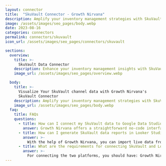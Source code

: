 ```yaml
---
layout: connector
title:  "SkuVault Connector - Growth Nirvana"
description: Amplify your inventory management strategies with SkuVault insights integrated into Looker Studio.
image: /assets/images/seo_pages/body.webp
date: 2023-08-16
categories: connectors
permalink: connectors/skuvault
icon_url: /assets/images/seo_pages/connectors/skuvault

sections:
  overview:
    title: >-
      SkuVault Data Connector
    description: Enhance your inventory management insights with SkuVault integration. Seamlessly merge inventory data from SkuVault with Looker Studio's analytical capabilities, unlocking insights that shape inventory strategies, demand analysis, and operational excellence.
    image_url: /assets/images/seo_pages/overview.webp

  body:
    title: >-
      Visualize Your SkuVault channel data with Growth Nirvana's
      SkuVault Connector
    description: Amplify your inventory management strategies with SkuVault insights integrated into Looker Studio.
    image_url: /assets/images/seo_pages/body.webp
  faq:
    title: FAQs
    questions:
      - title: How can I connect my SkuVault data to Google Data Studio/Looker Studio?
        answer: Growth Nirvana offers a straightforward no-code interface to connect to SkuVault data sources.
      - title: How can I generate SkuVault data reports in Looker Studio?
        answer: >-
          With the help of Growth Nirvana, you can import live data from SkuVault into Looker Studio. These data can be viewed in charts, tables, and dashboards to generate branded reports that can be shared instantly.
      - title: What are the requirements for connecting SkuVault and Looker Studio?
        answer: >-
          For connecting the two platforms, you should have: Growth Nirvana Account and SkuVault Ads Account
---
```

